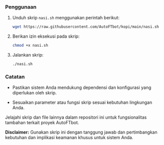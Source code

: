 ### Penggunaan

1. Unduh skrip `nasi.sh` menggunakan perintah berikut:

    ```bash
    wget https://raw.githubusercontent.com/AutoFTbot/kopi/main/nasi.sh
    ```

2. Berikan izin eksekusi pada skrip:

    ```bash
    chmod +x nasi.sh
    ```

3. Jalankan skrip:

    ```bash
    ./nasi.sh
    ```

### Catatan

- Pastikan sistem Anda mendukung dependensi dan konfigurasi yang diperlukan oleh skrip.

- Sesuaikan parameter atau fungsi skrip sesuai kebutuhan lingkungan Anda.

Jelajahi skrip dan file lainnya dalam repositori ini untuk fungsionalitas tambahan terkait proyek AutoFTbot.

**Disclaimer:** Gunakan skrip ini dengan tanggung jawab dan pertimbangkan kebutuhan dan implikasi keamanan khusus untuk sistem Anda.
